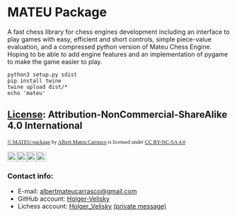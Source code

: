 # MATEU Package
A fast chess library for chess engines development including an interface to play games with easy, efficient and short controls, simple piece-value evaluation, and a compressed python version of Mateu Chess Engine. Hoping to be able to add engine features and an implementation of pygame to make the game easier to play.
```shell
python3 setup.py sdist
pip install twine
twine upload dist/*
echo 'mateu'

```
## [License](https://github.com/Holger-Velisky/MATEU_package/blob/main/LICENSE.txt): Attribution-NonCommercial-ShareAlike 4.0 International
<p style="font-size:12px; font-family:verdana;"><a property="dct:title" rel="cc:attributionURL" href="https://github.com/Holger-Velisky/MATEU_package">© MATEU-package</a> by <a rel="cc:attributionURL dct:creator" property="cc:attributionName" href="https://github.com/Holger-Velisky">Albert Mateu Carrasco</a> is licensed under <a href="http://creativecommons.org/licenses/by-nc-sa/4.0/?ref=chooser-v1" target="_blank" rel="license noopener noreferrer" style="display:inline-block;">CC BY-NC-SA 4.0</a></p>

<a href="http://creativecommons.org/licenses/by-nc-sa/4.0/?ref=chooser-v1" target="_blank"><img style="height:22px!important;" src="https://mirrors.creativecommons.org/presskit/icons/cc.svg?ref=chooser-v1"><img style="height:22px!important;" src="https://mirrors.creativecommons.org/presskit/icons/by.svg?ref=chooser-v1"><img style="height:22px!important;" src="https://mirrors.creativecommons.org/presskit/icons/nc.svg?ref=chooser-v1"><img style="height:22px!important;" src="https://mirrors.creativecommons.org/presskit/icons/sa.svg?ref=chooser-v1"></a>

### Contact info:
- E-mail: [albertmateucarrasco@gmail.com](mailto:albertmateucarrasco@gmail.com)
- GitHub account: [Holger-Velisky](https://github.com/Holger-Velisky)
- Lichess account: [Holger_Velisky](https://lichess.org/@/Holger_Velisky) [(private message)](https://lichess.org/inbox/Holger_Velisky)